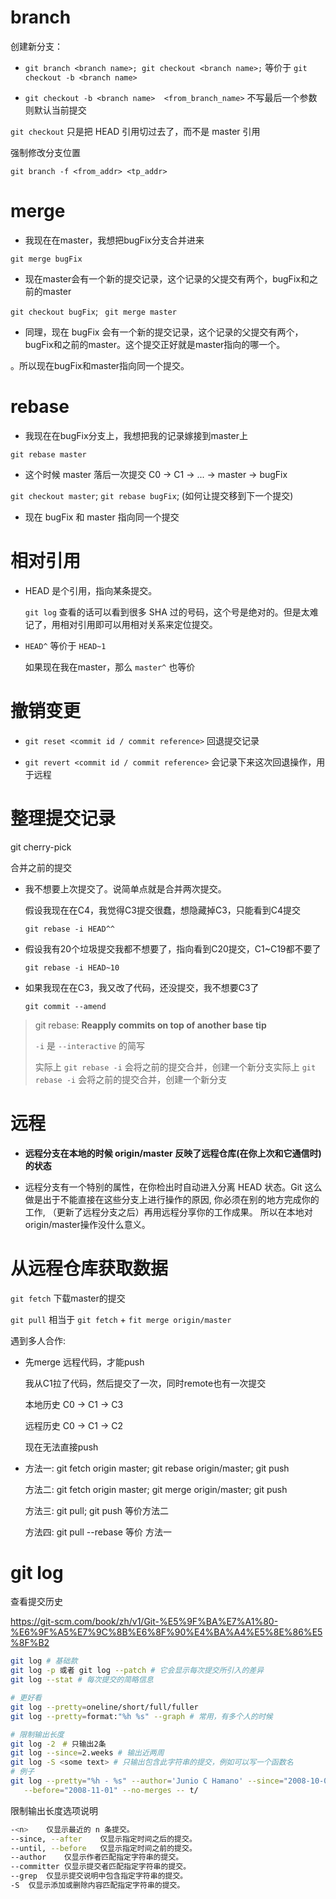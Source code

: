 # branch 

创建新分支：

- ``git branch <branch name>; git checkout <branch name>;`` 等价于 ``git checkout -b <branch name>``

- ``git checkout -b <branch name>  <from_branch_name>`` 不写最后一个参数则默认当前提交

``git checkout`` 只是把 HEAD 引用切过去了，而不是 master 引用 

强制修改分支位置

``git branch -f <from_addr> <tp_addr>``

# merge

- 我现在在master，我想把bugFix分支合并进来

``git merge bugFix``

- 现在master会有一个新的提交记录，这个记录的父提交有两个，bugFix和之前的master

``git checkout bugFix``; `` git merge master``

- 同理，现在 bugFix 会有一个新的提交记录，这个记录的父提交有两个，bugFix和之前的master。这个提交正好就是master指向的哪一个。

。所以现在bugFix和master指向同一个提交。

# rebase

- 我现在在bugFix分支上，我想把我的记录嫁接到master上

``git rebase master``

- 这个时候 master 落后一次提交    C0 -> C1 -> ... -> master -> bugFix

``git checkout master``; ``git rebase bugFix``; (如何让提交移到下一个提交)

- 现在 bugFix 和 master 指向同一个提交

# 相对引用

- HEAD 是个引用，指向某条提交。

  ``git log`` 查看的话可以看到很多 SHA 过的号码，这个号是绝对的。但是太难记了，用相对引用即可以用相对关系来定位提交。

- ``HEAD^`` 等价于 ``HEAD~1``

  如果现在我在master，那么 ``master^`` 也等价

# 撤销变更

- ``git reset <commit id / commit reference>`` 回退提交记录

- ``git revert <commit id / commit reference>`` 会记录下来这次回退操作，用于远程



# 整理提交记录

git cherry-pick



合并之前的提交

- 我不想要上次提交了。说简单点就是合并两次提交。

  假设我现在在C4，我觉得C3提交很蠢，想隐藏掉C3，只能看到C4提交

  ``git rebase -i HEAD^^``

- 假设我有20个垃圾提交我都不想要了，指向看到C20提交，C1~C19都不要了

  ``git rebase -i HEAD~10``

- 如果我现在在C3，我又改了代码，还没提交，我不想要C3了

  ``git commit --amend``

> git rebase: **Reapply commits on top of another base tip**  
>
> ``-i`` 是 ``--interactive`` 的简写
>
> 实际上 ``git rebase -i`` 会将之前的提交合并，创建一个新分支实际上 ``git rebase -i`` 会将之前的提交合并，创建一个新分支

# 远程

- **远程分支在本地的时候 origin/master 反映了远程仓库(在你上次和它通信时)的状态**

- 远程分支有一个特别的属性，在你检出时自动进入分离 HEAD 状态。Git 这么做是出于不能直接在这些分支上进行操作的原因, 你必须在别的地方完成你的工作, （更新了远程分支之后）再用远程分享你的工作成果。  所以在本地对origin/master操作没什么意义。

# 从远程仓库获取数据

``git fetch`` 下载master的提交

``git pull`` 相当于 ``git fetch`` + ``fit merge origin/master``



遇到多人合作:

- 先merge 远程代码，才能push

  我从C1拉了代码，然后提交了一次，同时remote也有一次提交

  本地历史 C0 -> C1 -> C3

  远程历史 C0 -> C1 -> C2

  现在无法直接push

- 方法一: git fetch origin master; git rebase origin/master; git push

  方法二: git fetch origin master; git merge origin/master; git push

  方法三: git pull; git push 等价方法二

  方法四: git pull --rebase 等价 方法一

# git log

查看提交历史

https://git-scm.com/book/zh/v1/Git-%E5%9F%BA%E7%A1%80-%E6%9F%A5%E7%9C%8B%E6%8F%90%E4%BA%A4%E5%8E%86%E5%8F%B2

```bash
git log # 基础款
git log -p 或者 git log --patch # 它会显示每次提交所引入的差异
git log --stat # 每次提交的简略信息

# 更好看
git log --pretty=oneline/short/full/fuller
git log --pretty=format:"%h %s" --graph # 常用，有多个人的时候

# 限制输出长度
git log -2　# 只输出2条
git log --since=2.weeks # 输出近两周
git log -S <some text> # 只输出包含此字符串的提交，例如可以写一个函数名
# 例子
git log --pretty="%h - %s" --author='Junio C Hamano' --since="2008-10-01" \
   --before="2008-11-01" --no-merges -- t/
```

限制输出长度选项说明

```bash
-<n>	仅显示最近的 n 条提交。
--since, --after	仅显示指定时间之后的提交。
--until, --before	仅显示指定时间之前的提交。
--author	仅显示作者匹配指定字符串的提交。
--committer	仅显示提交者匹配指定字符串的提交。
--grep	仅显示提交说明中包含指定字符串的提交。
-S	仅显示添加或删除内容匹配指定字符串的提交。
```

